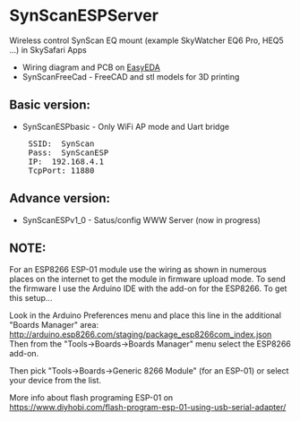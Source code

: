 # SynScanESPServer


Wireless control SynScan EQ mount   (example SkyWatcher EQ6 Pro, HEQ5 ...) in SkySafari Apps
 

*  Wiring diagram and PCB on [EasyEDA](https://easyeda.com/hujer.roman/wifi-for-synscan)
*  SynScanFreeCad     -  FreeCAD and stl models for 3D printing


## Basic version:

*  SynScanESPbasic  -  Only WiFi AP mode and Uart bridge 
<pre>
	SSID:  SynScan
	Pass:  SynScanESP
	IP:  192.168.4.1
	TcpPort: 11880 
</pre>

## Advance version:

*  SynScanESPv1_0  -  Satus/config WWW Server (now in progress)


## NOTE:

For an ESP8266 ESP-01 module use the wiring as shown in numerous places on the internet to get the module in firmware upload mode. To send the firmware I use the Arduino IDE with the add-on for the ESP8266. To get this setup...

Look in the Arduino Preferences menu and place this line in the additional "Boards Manager" area: http://arduino.esp8266.com/staging/package_esp8266com_index.json Then from the "Tools->Boards->Boards Manager" menu select the ESP8266 add-on.

Then pick "Tools->Boards->Generic 8266 Module" (for an ESP-01) or select your device from the list.

More info about flash programing ESP-01 on https://www.diyhobi.com/flash-program-esp-01-using-usb-serial-adapter/


